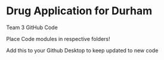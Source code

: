 # Drug Application for Durham
 Team 3 GitHub Code

Place Code modules in respective folders!

Add this to your Github Desktop to keep updated to new code

